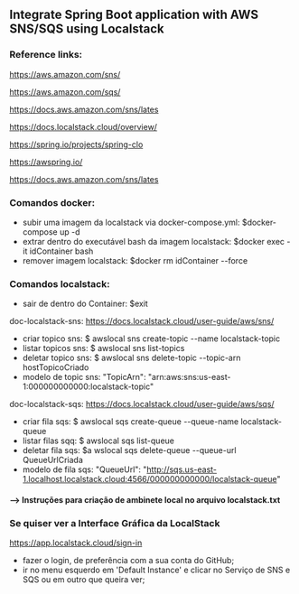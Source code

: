 ## Integrate Spring Boot application with AWS SNS/SQS using Localstack

### Reference links:
https://aws.amazon.com/sns/

https://aws.amazon.com/sqs/

https://docs.aws.amazon.com/sns/lates

https://docs.localstack.cloud/overview/

https://spring.io/projects/spring-clo

https://awspring.io/

https://docs.aws.amazon.com/sns/lates


### Comandos docker:
- subir uma imagem da localstack via docker-compose.yml: $docker-compose up -d
- extrar dentro do executável bash da imagem localstack: $docker exec -it idContainer bash
- remover imagem localstack: $docker rm idContainer --force

### Comandos localstack: 
- sair de dentro do Container: $exit

doc-localstack-sns: https://docs.localstack.cloud/user-guide/aws/sns/
- criar topico sns: $ awslocal sns create-topic --name localstack-topic
- listar topicos sns: $ awslocal sns list-topics
- deletar topico sns: $ awslocal sns delete-topic --topic-arn hostTopicoCriado
- modelo de topic sns: "TopicArn": "arn:aws:sns:us-east-1:000000000000:localstack-topic"


doc-localstack-sqs: https://docs.localstack.cloud/user-guide/aws/sqs/
- criar fila sqs: $ awslocal sqs create-queue --queue-name localstack-queue
- listar filas sqq: $ awslocal sqs list-queue
- deletar fila sqs: $a wslocal sqs delete-queue --queue-url QueueUrlCriada
- modelo de fila sqs: "QueueUrl": "http://sqs.us-east-1.localhost.localstack.cloud:4566/000000000000/localstack-queue"


#### --> Instruções para criação de ambinete local no arquivo localstack.txt

### Se quiser ver a Interface Gráfica da LocalStack
https://app.localstack.cloud/sign-in
- fazer o login, de preferência com a sua conta do GitHub;
- ir no menu esquerdo em 'Default Instance' e clicar no Serviço de SNS e SQS ou em outro que queira ver;